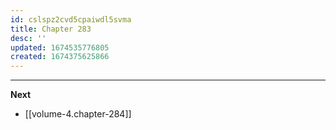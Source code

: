 ```yaml
---
id: cslspz2cvd5cpaiwdl5svma
title: Chapter 283
desc: ''
updated: 1674535776805
created: 1674375625866
---
```




____

**Next**
* [[volume-4.chapter-284]]
